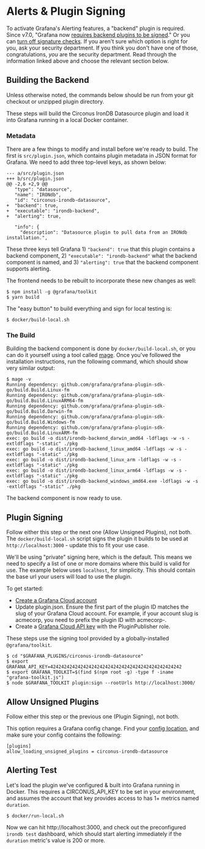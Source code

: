 # Alerts & Plugin Signing

To activate Grafana's Alerting features, a "backend" plugin is required. Since v7.0, "Grafana now [requires backend plugins to be signed](https://grafana.com/docs/grafana/latest/installation/upgrading/#backend-plugins)." Or you can [turn off signature checks](https://grafana.com/docs/grafana/latest/plugins/plugin-signatures/#allow-unsigned-plugins). If you aren't sure which option is right for you, ask your security department. If you think you don't have one of those, congratulations, *you* are the security department. Read through the information linked above and choose the relevant section below.

## Building the Backend

Unless otherwise noted, the commands below should be run from your git checkout or unzipped plugin directory.

These steps will build the Circonus IronDB Datasource plugin and load it into Grafana running in a local Docker container.

### Metadata

There are a few things to modify and install before we're ready to build. The first is `src/plugin.json`, which contains plugin metadata in JSON format for Grafana. We need to add three top-level keys, as shown below:

```
--- a/src/plugin.json
+++ b/src/plugin.json
@@ -2,6 +2,9 @@
   "type": "datasource",
   "name": "IRONdb",
   "id": "circonus-irondb-datasource",
+  "backend": true,
+  "executable": "irondb-backend",
+  "alerting": true,

   "info": {
     "description": "Datasource plugin to pull data from an IRONdb installation.",
```

These three keys tell Grafana 1) `"backend": true` that this plugin contains a backend component, 2) `"executable": "irondb-backend"` what the backend component is named, and 3) `"alerting": true` that the backend component supports alerting.

The frontend needs to be rebuilt to incorporate these new changes as well:

```
$ npm install -g @grafana/toolkit
$ yarn build
```

The "easy button" to build everything and sign for local testing is:

```
$ docker/build-local.sh
```

### The Build

Building the backend component is done by `docker/build-local.sh`, or you can do it yourself using a tool called [mage](https://github.com/magefile/mage#readme). Once you've followed the installation instructions, run the following command, which should show very similar output:

```
$ mage -v
Running dependency: github.com/grafana/grafana-plugin-sdk-go/build.Build.Linux-fm
Running dependency: github.com/grafana/grafana-plugin-sdk-go/build.Build.LinuxARM64-fm
Running dependency: github.com/grafana/grafana-plugin-sdk-go/build.Build.Darwin-fm
Running dependency: github.com/grafana/grafana-plugin-sdk-go/build.Build.Windows-fm
Running dependency: github.com/grafana/grafana-plugin-sdk-go/build.Build.LinuxARM-fm
exec: go build -o dist/irondb-backend_darwin_amd64 -ldflags -w -s -extldflags "-static" ./pkg
exec: go build -o dist/irondb-backend_linux_amd64 -ldflags -w -s -extldflags "-static" ./pkg
exec: go build -o dist/irondb-backend_linux_arm -ldflags -w -s -extldflags "-static" ./pkg
exec: go build -o dist/irondb-backend_linux_arm64 -ldflags -w -s -extldflags "-static" ./pkg
exec: go build -o dist/irondb-backend_windows_amd64.exe -ldflags -w -s -extldflags "-static" ./pkg
```

The backend component is now ready to use.

## Plugin Signing

Follow either this step or the next one (Allow Unsigned Plugins), not both. The `docker/build-local.sh` script signs the plugin it builds to be used at `http://localhost:3000` - update this to fit your use case.

We'll be using "private" signing here, which is the default. This means we need to specify a list of one or more domains where this build is valid for use. The example below uses `localhost`, for simplicity. This should contain the base url your users will load to use the plugin.

To get started:
- [Create a Grafana Cloud account](https://grafana.com/auth/sign-up/create-user)
- Update plugin.json. Ensure the first part of the plugin ID matches the slug of your Grafana Cloud account. For example, if your account slug is acmecorp, you need to prefix the plugin ID with acmecorp-.
- Create a [Grafana Cloud API key](https://grafana.com/docs/grafana-cloud/reference/create-api-key/) with the PluginPublisher role.

These steps use the signing tool provided by a globally-installed `@grafana/toolkit`.

```
$ cd "$GRAFANA_PLUGINS/circonus-irondb-datasource"
$ export GRAFANA_API_KEY=424242424242424242424242424242424242424242424242
$ export GRAFANA_TOOLKIT=$(find $(npm root -g) -type f -iname "grafana-toolkit.js")
$ node $GRAFANA_TOOLKIT plugin:sign --rootUrls http://localhost:3000/
```

## Allow Unsigned Plugins

Follow either this step or the previous one (Plugin Signing), not both.

This option requires a Grafana config change. Find your [config location](https://grafana.com/docs/grafana/latest/administration/configuration/), and make sure your config contains the following:

```
[plugins]
allow_loading_unsigned_plugins = circonus-irondb-datasource
```

## Alerting Test

Let's load the plugin we've configured & built into Grafana running in Docker. This requires a CIRCONUS_API_KEY to be set in your environment, and assumes the account that key provides access to has 1+ metrics named `duration`.

```
$ docker/run-local.sh
```

Now we can hit http://localhost:3000, and check out the preconfigured `irondb test` dashboard, which should start alerting immediately if the `duration` metric's value is 200 or more.
